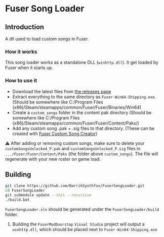 # Fuser Song Loader

## Introduction

A dll used to load custom songs in Fuser.

### How it works

This song loader works as a standalone DLL (`winhttp.dll`). It get loaded by Fuser when it starts up.

### How to use it

* Download the latest files from [the releases page](https://github.com/NarrikSynthfox/FuserSongLoader/releases) 
* Extract everything to the same directory as `Fuser-Win64-Shipping.exe`. (Should be somewhere like C:/Program Files (x86)/Steam/steamapps/common/Fuser/Fuser/Binaries/Win64)
* Create a `custom_songs` folder in the content pak directory (Should be somewhere like C:/Program Files (x86)/Steam/steamapps/common/Fuser/Fuser/Content/Paks/)
* Add any custom song .pak + .sig files to that directory. (These can be created with [Fuser Custom Song Creator](https://github.com/NarrikSynthfox/FuserCustomSongCreator))

⚠️ After adding or removing custom songs, make sure to delete your `customSongsUnlocked_P.pak` and `customSongsUnlocked_P.sig` files in `.../Fuser/Fuser/Content/Paks` (the folder above `custom_songs`). The file will regenerate with your new roster on game load.

## Building

```bash
git clone https://github.com/NarrikSynthfox/FuserSongLoader.git
cd FuserSongLoader
git submodule update --init --recursive
./build.bat
```
`FuserSongLoader.sln` should be generated under the `FuserSongLoader/build` folder.

1. Building the `FuserModDoorstop` `Visual Studio` project will output a `winhttp.dll`, which should be placed next to `Fuser-Win64-Shipping.exe`
